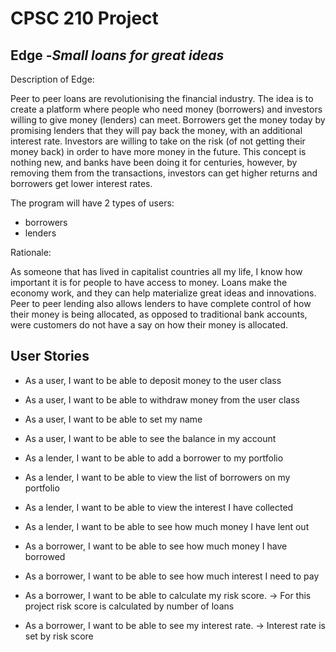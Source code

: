 # CPSC 210 Project 

## Edge  -*Small loans for great ideas*

Description of Edge:

Peer to peer loans are revolutionising the financial industry. The idea is to create a 
platform where people who need money (borrowers) and investors willing to give money
(lenders) can meet. Borrowers get the money today by promising lenders that they will
pay back the money, with an additional interest rate. Investors are willing to take on
the risk (of not getting their money back) in order to have more money in the future.
This concept is nothing new, and banks have been doing it for centuries, however, by
removing them from the transactions, investors can get higher returns and borrowers
get lower interest rates. 


The program will have 2 types of users:
 - borrowers
 - lenders
 
 Rationale:

As someone that has lived in capitalist countries all my life, I know how
important it is for people to have access to money. Loans make the economy work,
and they can help materialize great ideas and innovations. Peer to peer lending 
also allows lenders to have complete control of how their money is being allocated,
as opposed to traditional bank accounts, were customers do not have a say on how their
money is allocated.

 
 ## User Stories
 
  - As a user, I want to be able to deposit money to the user class
  - As a user, I want to be able to withdraw money from the user class
  - As a user, I want to be able to set my name
  - As a user, I want to be able to see the balance in my account
 
 - As a lender, I want to be able to add a borrower to my portfolio
 - As a lender, I want to be able to view the list of borrowers on my portfolio
 - As a lender, I want to be able to view the interest I have collected
 - As a lender, I want to be able to see how much money I have lent out
 
 - As a borrower, I want to be able to see how much money I have borrowed
 - As a borrower, I want to be able to see how much interest I need to pay
 - As a borrower, I want to be able to calculate my risk score.
            -> For this project risk score is calculated by number of loans
 - As a borrower, I want to be able to see my interest rate.
            -> Interest rate is set by risk score 
 

